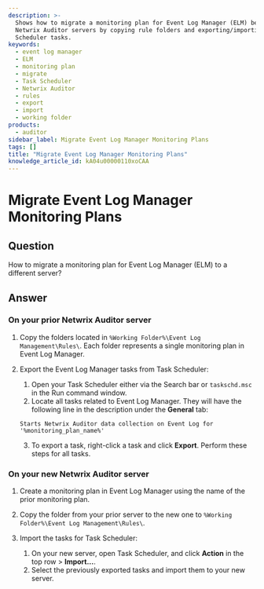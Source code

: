 ```yaml
---
description: >-
  Shows how to migrate a monitoring plan for Event Log Manager (ELM) between
  Netwrix Auditor servers by copying rule folders and exporting/importing Task
  Scheduler tasks.
keywords:
  - event log manager
  - ELM
  - monitoring plan
  - migrate
  - Task Scheduler
  - Netwrix Auditor
  - rules
  - export
  - import
  - working folder
products:
  - auditor
sidebar_label: Migrate Event Log Manager Monitoring Plans
tags: []
title: "Migrate Event Log Manager Monitoring Plans"
knowledge_article_id: kA04u00000110xoCAA
---
```


# Migrate Event Log Manager Monitoring Plans

## Question

How to migrate a monitoring plan for Event Log Manager (ELM) to a different server?

## Answer

### On your prior Netwrix Auditor server

1. Copy the folders located in ` %Working Folder%\Event Log Management\Rules\ `. Each folder represents a single monitoring plan in Event Log Manager.
2. Export the Event Log Manager tasks from Task Scheduler:

   1. Open your Task Scheduler either via the Search bar or `taskschd.msc` in the Run command window.
   2. Locate all tasks related to Event Log Manager. They will have the following line in the description under the **General** tab:

   ```
   Starts Netwrix Auditor data collection on Event Log for '%monitoring_plan_name%'
   ```

   3. To export a task, right-click a task and click **Export**. Perform these steps for all tasks.

### On your new Netwrix Auditor server

1. Create a monitoring plan in Event Log Manager using the name of the prior monitoring plan.
2. Copy the folder from your prior server to the new one to ` %Working Folder%\Event Log Management\Rules\ `.
3. Import the tasks for Task Scheduler:

   1. On your new server, open Task Scheduler, and click **Action** in the top row > **Import...**.
   2. Select the previously exported tasks and import them to your new server.
